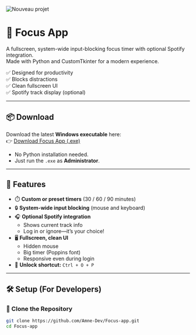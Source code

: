 ![Nouveau projet](https://github.com/user-attachments/assets/c380500e-3ff3-4d86-9429-e98cdbcc4f8d)

# 🎯 Focus App

A fullscreen, system-wide input-blocking focus timer with optional Spotify integration.  
Made with Python and CustomTkinter for a modern experience.  

✅ Designed for productivity  
✅ Blocks distractions  
✅ Clean fullscreen UI  
✅ Spotify track display (optional)

---

## 📦 Download

Download the latest **Windows executable** here:  
👉 [Download Focus App (.exe)](https://github.com/Amne-Dev/Focus-app/releases/latest/download/focus_timer.exe)

- No Python installation needed.
- Just run the `.exe` as **Administrator**.

---

## 🔧 Features

- ⏱️ **Custom or preset timers** (30 / 60 / 90 minutes)
- 🔒 **System-wide input blocking** (mouse and keyboard)
- 🎧 **Optional Spotify integration**
  - Shows current track info
  - Log in or ignore—it’s your choice!
- 🖥️ **Fullscreen, clean UI**
  - Hidden mouse
  - Big timer (Poppins font)
  - Responsive even during login
- 🔐 **Unlock shortcut:** `Ctrl + O + P`

---

## 🛠️ Setup (For Developers)

### 🔁 Clone the Repository

```bash
git clone https://github.com/Amne-Dev/Focus-app.git
cd Focus-app
